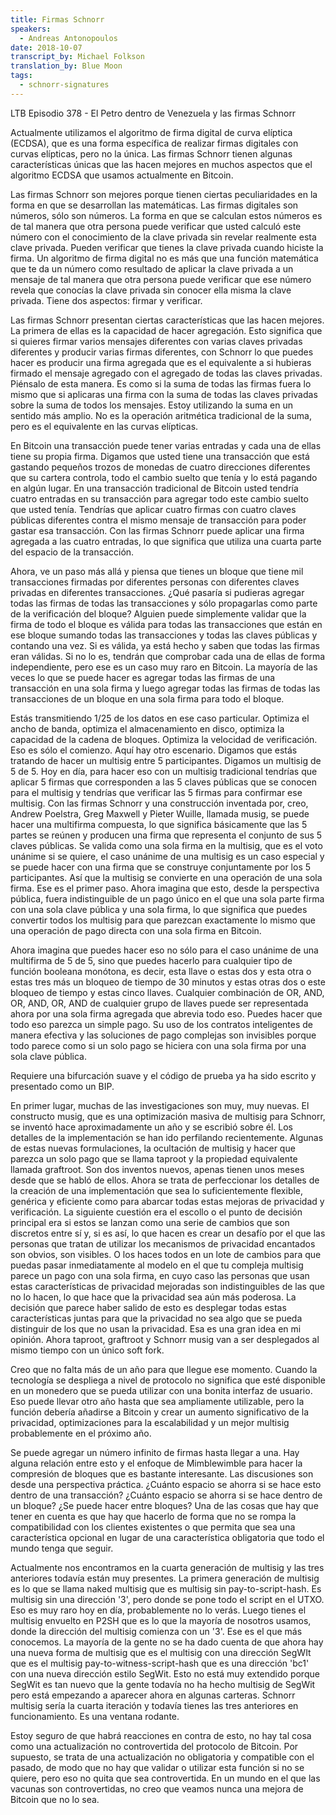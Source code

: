 ```yaml
---
title: Firmas Schnorr
speakers:
  - Andreas Antonopoulos
date: 2018-10-07
transcript_by: Michael Folkson
translation_by: Blue Moon
tags:
  - schnorr-signatures
---
```

LTB Episodio 378 - El Petro dentro de Venezuela y las firmas Schnorr

Actualmente utilizamos el algoritmo de firma digital de curva elíptica (ECDSA), que es una forma específica de realizar firmas digitales con curvas elípticas, pero no la única. Las firmas Schnorr tienen algunas características únicas que las hacen mejores en muchos aspectos que el algoritmo ECDSA que usamos actualmente en Bitcoin.

Las firmas Schnorr son mejores porque tienen ciertas peculiaridades en la forma en que se desarrollan las matemáticas. Las firmas digitales son números, sólo son números. La forma en que se calculan estos números es de tal manera que otra persona puede verificar que usted calculó este número con el conocimiento de la clave privada sin revelar realmente esta clave privada. Pueden verificar que tienes la clave privada cuando hiciste la firma. Un algoritmo de firma digital no es más que una función matemática que te da un número como resultado de aplicar la clave privada a un mensaje de tal manera que otra persona puede verificar que ese número revela que conocías la clave privada sin conocer ella misma la clave privada. Tiene dos aspectos: firmar y verificar.

Las firmas Schnorr presentan ciertas características que las hacen mejores. La primera de ellas es la capacidad de hacer agregación. Esto significa que si quieres firmar varios mensajes diferentes con varias claves privadas diferentes y producir varias firmas diferentes, con Schnorr lo que puedes hacer es producir una firma agregada que es el equivalente a si hubieras firmado el mensaje agregado con el agregado de todas las claves privadas. Piénsalo de esta manera. Es como si la suma de todas las firmas fuera lo mismo que si aplicaras una firma con la suma de todas las claves privadas sobre la suma de todos los mensajes. Estoy utilizando la suma en un sentido más amplio. No es la operación aritmética tradicional de la suma, pero es el equivalente en las curvas elípticas.

En Bitcoin una transacción puede tener varias entradas y cada una de ellas tiene su propia firma. Digamos que usted tiene una transacción que está gastando pequeños trozos de monedas de cuatro direcciones diferentes que su cartera controla, todo el cambio suelto que tenía y lo está pagando en algún lugar. En una transacción tradicional de Bitcoin usted tendría cuatro entradas en su transacción para agregar todo este cambio suelto que usted tenía. Tendrías que aplicar cuatro firmas con cuatro claves públicas diferentes contra el mismo mensaje de transacción para poder gastar esa transacción. Con las firmas Schnorr puede aplicar una firma agregada a las cuatro entradas, lo que significa que utiliza una cuarta parte del espacio de la transacción.

Ahora, ve un paso más allá y piensa que tienes un bloque que tiene mil transacciones firmadas por diferentes personas con diferentes claves privadas en diferentes transacciones. ¿Qué pasaría si pudieras agregar todas las firmas de todas las transacciones y sólo propagarlas como parte de la verificación del bloque? Alguien puede simplemente validar que la firma de todo el bloque es válida para todas las transacciones que están en ese bloque sumando todas las transacciones y todas las claves públicas y contando una vez. Si es válida, ya está hecho y saben que todas las firmas eran válidas. Si no lo es, tendrán que comprobar cada una de ellas de forma independiente, pero ese es un caso muy raro en Bitcoin. La mayoría de las veces lo que se puede hacer es agregar todas las firmas de una transacción en una sola firma y luego agregar todas las firmas de todas las transacciones de un bloque en una sola firma para todo el bloque.

Estás transmitiendo 1/25 de los datos en ese caso particular. Optimiza el ancho de banda, optimiza el almacenamiento en disco, optimiza la capacidad de la cadena de bloques. Optimiza la velocidad de verificación. Eso es sólo el comienzo. Aquí hay otro escenario. Digamos que estás tratando de hacer un multisig entre 5 participantes. Digamos un multisig de 5 de 5. Hoy en día, para hacer eso con un multisig tradicional tendrías que aplicar 5 firmas que corresponden a las 5 claves públicas que se conocen para el multisig y tendrías que verificar las 5 firmas para confirmar ese multisig. Con las firmas Schnorr y una construcción inventada por, creo, Andrew Poelstra, Greg Maxwell y Pieter Wuille, llamada musig, se puede hacer una multifirma compuesta, lo que significa básicamente que las 5 partes se reúnen y producen una firma que representa el conjunto de sus 5 claves públicas. Se valida como una sola firma en la multisig, que es el voto unánime si se quiere, el caso unánime de una multisig es un caso especial y se puede hacer con una firma que se construye conjuntamente por los 5 participantes. Así que la multisig se convierte en una operación de una sola firma. Ese es el primer paso. Ahora imagina que esto, desde la perspectiva pública, fuera indistinguible de un pago único en el que una sola parte firma con una sola clave pública y una sola firma, lo que significa que puedes convertir todos los multisig para que parezcan exactamente lo mismo que una operación de pago directa con una sola firma en Bitcoin.

Ahora imagina que puedes hacer eso no sólo para el caso unánime de una multifirma de 5 de 5, sino que puedes hacerlo para cualquier tipo de función booleana monótona, es decir, esta llave o estas dos y esta otra o estas tres más un bloqueo de tiempo de 30 minutos y estas otras dos o este bloqueo de tiempo y estas cinco llaves. Cualquier combinación de OR, AND, OR, AND, OR, AND de cualquier grupo de llaves puede ser representada ahora por una sola firma agregada que abrevia todo eso. Puedes hacer que todo eso parezca un simple pago. Su uso de los contratos inteligentes de manera efectiva y las soluciones de pago complejas son invisibles porque todo parece como si un solo pago se hiciera con una sola firma por una sola clave pública.

Requiere una bifurcación suave y el código de prueba ya ha sido escrito y presentado como un BIP.

En primer lugar, muchas de las investigaciones son muy, muy nuevas. El constructo musig, que es una optimización masiva de multisig para Schnorr, se inventó hace aproximadamente un año y se escribió sobre él. Los detalles de la implementación se han ido perfilando recientemente. Algunas de estas nuevas formulaciones, la ocultación de multisig y hacer que parezca un solo pago que se llama taproot y la propiedad equivalente llamada graftroot. Son dos inventos nuevos, apenas tienen unos meses desde que se habló de ellos. Ahora se trata de perfeccionar los detalles de la creación de una implementación que sea lo suficientemente flexible, genérica y eficiente como para abarcar todas estas mejoras de privacidad y verificación. La siguiente cuestión era el escollo o el punto de decisión principal era si estos se lanzan como una serie de cambios que son discretos entre sí y, si es así, lo que hacen es crear un desafío por el que las personas que tratan de utilizar los mecanismos de privacidad encantados son obvios, son visibles. O los haces todos en un lote de cambios para que puedas pasar inmediatamente al modelo en el que tu compleja multisig parece un pago con una sola firma, en cuyo caso las personas que usan estas características de privacidad mejoradas son indistinguibles de las que no lo hacen, lo que hace que la privacidad sea aún más poderosa. La decisión que parece haber salido de esto es desplegar todas estas características juntas para que la privacidad no sea algo que se pueda distinguir de los que no usan la privacidad. Esa es una gran idea en mi opinión. Ahora taproot, graftroot y Schnorr musig van a ser desplegados al mismo tiempo con un único soft fork.

Creo que no falta más de un año para que llegue ese momento. Cuando la tecnología se despliega a nivel de protocolo no significa que esté disponible en un monedero que se pueda utilizar con una bonita interfaz de usuario. Eso puede llevar otro año hasta que sea ampliamente utilizable, pero la función debería añadirse a Bitcoin y crear un aumento significativo de la privacidad, optimizaciones para la escalabilidad y un mejor multisig probablemente en el próximo año.

Se puede agregar un número infinito de firmas hasta llegar a una. Hay alguna relación entre esto y el enfoque de Mimblewimble para hacer la compresión de bloques que es bastante interesante. Las discusiones son desde una perspectiva práctica. ¿Cuánto espacio se ahorra si se hace esto dentro de una transacción? ¿Cuánto espacio se ahorra si se hace dentro de un bloque? ¿Se puede hacer entre bloques? Una de las cosas que hay que tener en cuenta es que hay que hacerlo de forma que no se rompa la compatibilidad con los clientes existentes o que permita que sea una característica opcional en lugar de una característica obligatoria que todo el mundo tenga que seguir.

Actualmente nos encontramos en la cuarta generación de multisig y las tres anteriores todavía están muy presentes. La primera generación de multisig es lo que se llama naked multisig que es multisig sin pay-to-script-hash. Es multisig sin una dirección '3', pero donde se pone todo el script en el UTXO. Eso es muy raro hoy en día, probablemente no lo verás. Luego tienes el multisig envuelto en P2SH que es lo que la mayoría de nosotros usamos, donde la dirección del multisig comienza con un '3'. Ese es el que más conocemos. La mayoría de la gente no se ha dado cuenta de que ahora hay una nueva forma de multisig que es el multisig con una dirección SegWIt que es el multisig pay-to-witness-script-hash que es una dirección 'bc1' con una nueva dirección estilo SegWit. Esto no está muy extendido porque SegWit es tan nuevo que la gente todavía no ha hecho multisig de SegWit pero está empezando a aparecer ahora en algunas carteras. Schnorr multisig sería la cuarta iteración y todavía tienes las tres anteriores en funcionamiento. Es una ventana rodante.

Estoy seguro de que habrá reacciones en contra de esto, no hay tal cosa como una actualización no controvertida del protocolo de Bitcoin. Por supuesto, se trata de una actualización no obligatoria y compatible con el pasado, de modo que no hay que validar o utilizar esta función si no se quiere, pero eso no quita que sea controvertida. En un mundo en el que las vacunas son controvertidas, no creo que veamos nunca una mejora de Bitcoin que no lo sea.



